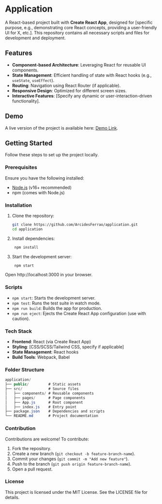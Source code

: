# Application

A React-based project built with **Create React App**, designed for [specific purpose, e.g., demonstrating core React concepts, providing a user-friendly UI for X, etc.]. This repository contains all necessary scripts and files for development and deployment.

## Features

- **Component-based Architecture**: Leveraging React for reusable UI components.
- **State Management**: Efficient handling of state with React hooks (e.g., `useState`, `useEffect`).
- **Routing**: Navigation using React Router (if applicable).
- **Responsive Design**: Optimized for different screen sizes.
- **Interactive Features**: [Specify any dynamic or user-interaction-driven functionality].

## Demo

A live version of the project is available here: [Demo Link](https://business-card-jet-phi.vercel.app/).

## Getting Started

Follow these steps to set up the project locally.

### Prerequisites

Ensure you have the following installed:

- [Node.js](https://nodejs.org/) (v16+ recommended)
- npm (comes with Node.js)

### Installation

1. Clone the repository:

   ```bash
   git clone https://github.com/ArcidesFerrao/application.git
   cd application
   ```

2. Install dependencies:

   ```bash
    npm install
   ```

3. Start the development server:

   ```bash
    npm start
   ```

Open http://localhost:3000 in your browser.

### Scripts

- `npm start`: Starts the development server.
- `npm test`: Runs the test suite in watch mode.
- `npm run build`: Builds the app for production.
- `npm run eject`: Ejects the Create React App configuration (use with caution).

### Tech Stack

- **Frontend**: React (via Create React App)
- **Styling**: [CSS/SCSS/Tailwind CSS, specify if applicable]
- **State Management**: React hooks
- **Build Tools**: Webpack, Babel

### Folder Structure

```csharp
application/
├── public/         # Static assets
├── src/            # Source files
│   ├── components/ # Reusable components
│   ├── pages/      # Page components
│   ├── App.js      # Root component
│   ├── index.js    # Entry point
├── package.json    # Dependencies and scripts
└── README.md       # Project documentation
```

### Contribution

Contributions are welcome! To contribute:

1. Fork the repository.
2. Create a new branch (`git checkout -b feature-branch-name`).
3. Commit your changes (`git commit -m "Add new feature"`).
4. Push to the branch (`git push origin feature-branch-name`).
5. Open a pull request.

### License

This project is licensed under the MIT License. See the LICENSE file for details.
